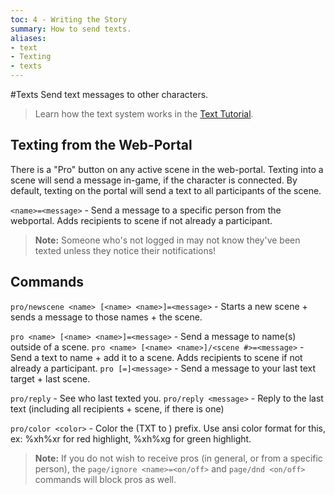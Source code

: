 ```yaml
---
toc: 4 - Writing the Story
summary: How to send texts.
aliases:
- text
- Texting
- texts
---
```

#Texts
Send text messages to other characters.

> Learn how the text system works in the [Text Tutorial](/help/pro_tutorial).

## Texting from the Web-Portal
There is a "Pro" button on any active scene in the web-portal. Texting into a scene will send a message in-game, if the character is connected. By default, texting on the portal will send a text to all participants of the scene.

`<name>=<message>` - Send a message to a specific person from the webportal. Adds recipients to scene if not already a participant.

>  **Note:** Someone who's not logged in may not know they've been texted unless they notice their notifications!

## Commands
`pro/newscene <name> [<name> <name>]=<message>` - Starts a new scene + sends a message to those names + the scene.

`pro <name> [<name> <name>]=<message>` - Send a message to name(s) outside of a scene.
`pro <name> [<name> <name>]/<scene #>=<message>` - Send a text to name + add it to a scene. Adds recipients to scene if not already a participant.
`pro [=]<message>` - Send a message to your last text target + last scene.

`pro/reply` - See who last texted you.
`pro/reply <message>` - Reply to the last text (including all recipients + scene, if there is one)

`pro/color <color>` - Color the (TXT to <name>) prefix. Use ansi color format for this, ex: \%xh\%xr for red highlight, \%xh\%xg for green highlight.

>  **Note:** If you do not wish to receive pros (in general, or from a specific person), the `page/ignore <name>=<on/off>` and `page/dnd <on/off>` commands will block pros as well.
